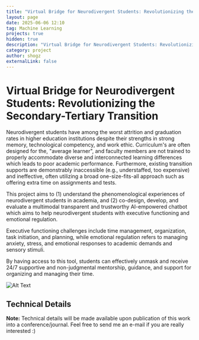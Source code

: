 ```yaml
---
title: "Virtual Bridge for Neurodivergent Students: Revolutionizing the Secondary-Tertiary Transition"
layout: page
date: 2025-06-06 12:10
tag: Machine Learning
projects: true
hidden: true
description: "Virtual Bridge for Neurodivergent Students: Revolutionizing the Secondary-Tertiary Transition"
category: project
author: shogz
externalLink: false
---
```

<h1>Virtual Bridge for Neurodivergent Students: Revolutionizing the Secondary-Tertiary Transition</h1>

<div class="side-by-side">
    <div class="toleft">
        <p>Neurodivergent students have among the worst attrition and graduation rates in higher education institutions despite their strengths in strong memory, technological competency, and work ethic. Curriculum's are often designed for the, "average learner", and faculty members are not trained to properly accommodate diverse and interconnected learning differences which leads to poor academic performance. Furthermore, existing transition supports are demonstrably inaccessible (e.g., understaffed, too expensive) and ineffective, often utilizing a broad one-size-fits-all approach such as offering extra time on assignments and tests.</p>
        <p>This project aims to (1) understand the phenomenological experiences of neurodivergent students in academia, and (2) co-design, develop, and evaluate a multimodal transparent and trustworthy AI-empowered chatbot which aims to help neurodivergent students with executive functioning and emotional regulation.</p>
        <p>Executive functioning challenges include time management, organization, task initiation, and planning, while emotional regulation refers to managing anxiety, stress, and emotional responses to academic demands and sensory stimuli.</p>
        <p>By having access to this tool, students can effectively unmask and receive 24/7 supportive and non-judgmental mentorship, guidance, and support for organizing and managing their time.</p>
    </div>
    <div class="toright">
        <img class="image" src="https://images.pexels.com/photos/8385814/pexels-photo-8385814.jpeg?auto=compress&cs=tinysrgb&w=1260&h=750&dpr=2" alt="Alt Text">
    </div>
    <h2>Technical Details</h2>
    <p><strong>Note:</strong> Technical details will be made available upon publication of this work into a conference/journal. Feel free to send me an e-mail if you are really interested :)</p>
</div>

